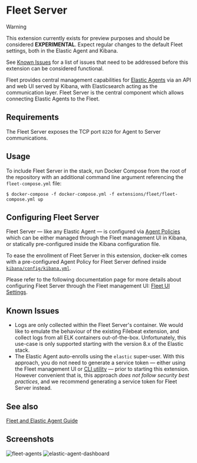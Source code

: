 # Fleet Server

> [!WARNING]
> This extension currently exists for preview purposes and should be considered **EXPERIMENTAL**. Expect regular changes
> to the default Fleet settings, both in the Elastic Agent and Kibana.
>
> See [Known Issues](#known-issues) for a list of issues that need to be addressed before this extension can be
> considered functional.

Fleet provides central management capabilities for [Elastic Agents][fleet-doc] via an API and web UI served by Kibana,
with Elasticsearch acting as the communication layer.
Fleet Server is the central component which allows connecting Elastic Agents to the Fleet.

## Requirements

The Fleet Server exposes the TCP port `8220` for Agent to Server communications.

## Usage

To include Fleet Server in the stack, run Docker Compose from the root of the repository with an additional command line
argument referencing the `fleet-compose.yml` file:

```console
$ docker-compose -f docker-compose.yml -f extensions/fleet/fleet-compose.yml up
```

## Configuring Fleet Server

Fleet Server — like any Elastic Agent — is configured via [Agent Policies][fleet-pol] which can be either managed
through the Fleet management UI in Kibana, or statically pre-configured inside the Kibana configuration file.

To ease the enrollment of Fleet Server in this extension, docker-elk comes with a pre-configured Agent Policy for Fleet
Server defined inside [`kibana/config/kibana.yml`][config-kbn].

Please refer to the following documentation page for more details about configuring Fleet Server through the Fleet
management UI: [Fleet UI Settings][fleet-cfg].

## Known Issues

- Logs are only collected within the Fleet Server's container. We would like to emulate the behaviour of the existing
  Filebeat extension, and collect logs from all ELK containers out-of-the-box. Unfortunately, this use-case is only
  supported starting with the version 8.x of the Elastic stack.
- The Elastic Agent auto-enrolls using the `elastic` super-user. With this approach, you do not need to generate a
  service token — either using the Fleet management UI or [CLI utility][es-svc-token] — prior to starting this
  extension. However convenient that is, this approach _does not follow security best practices_, and we recommend
  generating a service token for Fleet Server instead.

## See also

[Fleet and Elastic Agent Guide][fleet-doc]

## Screenshots

![fleet-agents](https://user-images.githubusercontent.com/3299086/202701399-27518fe4-17b7-49d1-aefb-868dffeaa68a.png
"Fleet Agents")
![elastic-agent-dashboard](https://user-images.githubusercontent.com/3299086/202701404-958f8d80-a7a0-4044-bbf9-bf73f3bdd17a.png
"Elastic Agent Dashboard")

[fleet-doc]: https://www.elastic.co/guide/en/fleet/7.17/fleet-overview.html
[fleet-pol]: https://www.elastic.co/guide/en/fleet/7.17/agent-policy.html
[fleet-cfg]: https://www.elastic.co/guide/en/fleet/7.17/fleet-settings.html

[config-kbn]: ../../kibana/config/kibana.yml

[es-svc-token]: https://www.elastic.co/guide/en/elasticsearch/reference/7.17/service-tokens-command.html
